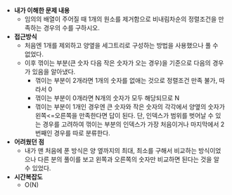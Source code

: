 * **내가 이해한 문제 내용**
  * 임의의 배열이 주어질 때 1개의 원소를 제거함으로 비내림차순의 정렬조건을 만족하는 경우의 수를 구하시오.
* **접근방식**
  * 처음엔 1개를 제외하고 양옆을 세그트리로 구성하는 방법을 사용했으나 풀 수 없었다.
  * 이후 꺾이는 부분(큰 숫자 다음 작은 숫자가 오는 경우)을 기준으로 다음의 경우가 있음을 알아냈다.
    * 꺾이는 부분이 2개라면 1개의 숫자를 없애는 것으로 정렬조건 만족 불가, 따라서 0
    * 꺾이는 부분이 0개라면 N개의 숫자가 모두 해당되므로 N
    * 꺾이는 부분이 1개인 경우엔 큰 숫자와 작은 숫자의 각각에서 양옆의 숫자가 왼쪽<=오른쪽을 만족한다면 답이 된다. 단, 인덱스가 범위를 벗어날 수 있는 경우를 고려하여 꺾이는 부분의 인덱스가 가장 처음이거나 마지막에서 2번째인 경우를 따로 분류한다.
* **어려웠던 점**
  * 내가 맨 처음에 푼 방식은 양 옆까지의 최대, 최소를 구해서 비교하는 방식이었으나 다른 분의 풀이를 보고 왼쪽과 오른쪽의 숫자만 비교하면 된다는 것을 알 수 있었다.
* **시간복잡도**
  * O(N)
